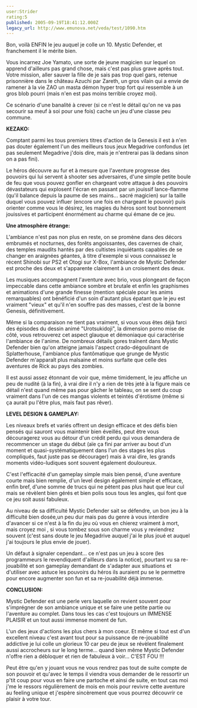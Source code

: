 ```yaml
---
user:Strider
rating:5
published: 2005-09-19T18:41:12.000Z
legacy_url: http://www.emunova.net/veda/test/1090.htm
---
```

Bon, voilà ENFIN le jeu auquel je colle un 10\. Mystic Defender, et franchement il le mérite bien.  

  

Vous incarnez Joe Yamato, une sorte de jeune magicien sur lequel on apprend d'ailleurs pas grand chose, mais c'est pas plus grave après tout. Votre mission, aller sauver la fille de je sais pas trop quel gars, retenue prisonnière dans le château Azuchi par Zareth, un gros vilain qui a envie de ramener à la vie ZAO un masta démon hyper trop fort qui ressemble à un gros blob pourri (mais n'en est pas moins terrible croyez moi).  

  

Ce scénario d'une banalité à crever (si ce n'est le détail qu'on ne va pas secourir sa meuf à soi pour une fois) cache un jeu d'une classe peu commune.  

  

**KEZAKO:**  

  

Comptant parmi les tous premiers titres d'action de la Genesis il est à n'en pas douter également l'un des meilleurs tous jeux Megadrive confondus (et pas seulement Megadrive j'dois dire, mais je n'entrerai pas là dedans sinon on a pas fini).  

  

Le héros découvre au fur et à mesure que l'aventure progresse des pouvoirs qui lui servent à shooter ses adversaires, d'une simple petite boule de feu que vous pouvez gonfler en chargeant votre attaque à des pouvoirs dévastateurs qui explosent l'écran en passant par un jouissif lance-flamme (qu'il balance depuis la paume de ses mains... sacré magicien) sur la taille duquel vous pouvez influer (encore une fois en chargeant le pouvoir) puis orienter comme vous le désirez, les magies du héros sont tout bonnement jouissives et participent énormément au charme qui émane de ce jeu.   

  

**Une atmosphère étrange:**  

  

L'ambiance n'est pas non plus en reste, on se promène dans des décors embrumés et nocturnes, des forêts angoissantes, des cavernes de chair, des temples maudits hantés par des cultistes inquiétants capables de se changer en araignées géantes, à titre d'exemple si vous connaissez le récent Shinobi sur PS2 et Otogi sur X-Box, l'ambiance de Mystic Defender est proche des deux et s'apparente clairement à un croisement des deux.  

  

Les musiques accompagnent l'aventure avec brio, vous plongeant de façon impeccable dans cette ambiance sombre et brutale et enfin les graphismes et animations d'une grande finesse (mention spéciale pour les anims remarquables) ont bénéficié d'un soin d'autant plus épatant que le jeu est vraiment "vieux" et qu'il n'en souffre pas des masses, c'est de la bonne Genesis, définitivement.   

  

Même si la comparaison ne tient pas vraiment, si vous vous êtes déjà farci des épisodes du dessin animé "Urotsukidoji", la dimension porno mise de côté, vous retrouverez cet aspect glauque et démoniaque qui caractérise l'ambiance de l'anime. De nombreux détails gores traînent dans Mystic Defender bien qu'on atteigne jamais l'aspect crado-dégoulinant de Splatterhouse, l'ambiance plus fantômatique que grunge de Mystic Defender m'apparaît plus malsaine et moins surfaite que celle des aventures de Rick au pays des zombies.   

  

Il est aussi assez étonnant de voir que, même timidement, le jeu affiche un peu de nudité (à la fin), à vrai dire il n'y a rien de très jeté à la figure mais ce détail n'est quand même pas pour gâcher le tableau, on se sent du coup vraiment dans l'un de ces mangas violents et teintés d'érotisme (même si ça aurait pu l'être plus, mais faut pas rêver).  

  

**LEVEL DESIGN & GAMEPLAY:**  

  

Les niveaux brefs et variés offrent un design efficace et des défis bien pensés qui sauront vous maintenir bien éveillés, peut être vous découragerez vous au détour d'un crédit perdu qui vous demandera de recommencer un stage du début (aïe ça fini par arriver au bout d'un moment et quasi-systématiquement dans l'un des stages les plus compliqués, faut juste pas se décourager) mais à vrai dire, les grands moments vidéo-ludiques sont souvent également douloureux.   

  

C'est l'efficacité d'un gameplay simple mais bien pensé, d'une aventure courte mais bien remplie, d'un level design également simple et efficace, enfin bref, d'une somme de trucs qui ne pètent pas plus haut que leur cul mais se révèlent bien gérés et bien polis sous tous les angles, qui font que ce jeu soit aussi fabuleux.  

  

Au niveau de sa difficulté Mystic Defender sait se défendre, un bon jeu à la difficulté bien dosée,un peu dur mais pas du genre à vous interdire d'avancer si ce n'est à la fin du jeu où vous en chierez vraiment à mort, mais croyez moi , si vous tombez sous son charme vous y reviendrez souvent (c'est sans doute le jeu Megadrive auquel j'ai le plus joué et auquel j'ai toujours le plus envie de jouer).  

  

Un défaut à signaler cependant... ce n'est pas un jeu à score (les programmeurs le revendiquent d'ailleurs dans la notice), pourtant vu sa re-jouabilité et son gameplay demandant de s'adapter aux situations et d'utiliser avec astuce les pouvoirs du héros ils auraient pu se le permettre pour encore augmenter son fun et sa re-jouabilité déjà immense.  

  

**CONCLUSION:**  

  

Mystic Defender est une perle vers laquelle on revient souvent pour s'imprégner de son ambiance unique et se faire une petite partie ou l'aventure au complet. Dans tous les cas c'est toujours un IMMENSE PLAISIR et un tout aussi immense moment de fun.   

  

L'un des jeux d'actions les plus chers à mon coeur. Et même si tout est d'un excellent niveau c'est avant tout pour sa puissance de re-jouabilité addictive je lui colle un glorieux 10 car peu de jeux se révèlent finalement aussi accrocheurs sur le long terme... quand bien même Mystic Defender n'offre rien a débloquer et rien de fabuleux à voir... C'EST FOU !!!   

  

Peut être qu'en y jouant vous ne vous rendrez pas tout de suite compte de son pouvoir et qu'avec le temps il viendra vous demander de le ressortir un p'tit coup pour vous en faire une partoche et ainsi de suite, en tout cas moi j'me le ressors régulièrement de mois en mois pour revivre cette aventure au feeling unique et j'espère sincèrement que vous pourrez découvrir ce plaisir à votre tour.
